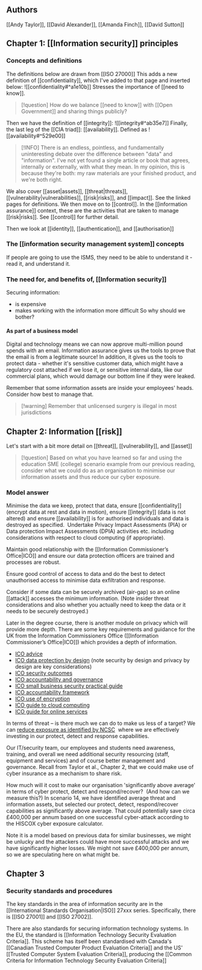 ## Authors
[[Andy Taylor]], [[David Alexander]], [[Amanda Finch]], [[David Sutton]]

## Chapter 1: [[Information security]] principles
### Concepts and definitions
The definitions below are drawn from [[ISO 27000]]
This adds a new definition of [[confidentiality]], which I've added to that page and inserted below:
![[confidentiality#^a1e10b]]
Stresses the importance of [[need to know]]. 

>[!question]
>How do we balance [[need to know]] with [[Open Government]] and sharing things publicly? 

Then we have the definition of [[integrity]]: ![[integrity#^ab35e7]]
Finally, the last leg of the [[CIA triad]]: [[availability]]. Defined as ![[availability#^529e00]]
>[!INFO]
>There is an endless, pointless, and fundamentally uninteresting debate over the difference between "data" and "information". I've not yet found a single article or book that agrees, internally or externally, with what they mean. In my opinion, this is because they're both: my raw materials are your finished product, and we're both right. 

We also cover [[asset|assets]], [[threat|threats]], [[vulnerability|vulnerabilities]], [[risk|risks]], and [[impact]]. See the linked pages for definitions. We then move on to [[control]]. In the [[information assurance]] context, these are the activities that are taken to manage [[risk|risks]]. See [[control]] for further detail.

Then we look at [[identity]], [[authentication]], and [[authorisation]]

### The [[information security management system]] concepts
If people are going to use the ISMS, they need to be able to understand it - read it, and understand it.

### The need for, and benefits of, [[Information security]]
Securing information:
- is expensive
- makes working with the information more difficult
So why should we bother?

#### As part of a business model
Digital and technology means we can now approve multi-million pound spends with an email. Information assurance gives us the tools to prove that the email is from a legitimate source! In addition, it gives us the tools to protect data - whether it's sensitive customer data, which might have a regulatory cost attached if we lose it, or sensitive internal data, like our commercial plans, which would damage our bottom line if they were leaked.

Remember that some information assets are inside your employees' heads. Consider how best to manage that.

>[!warning] Remember that unlicensed surgery is illegal in most jurisdictions



## Chapter 2: Information [[risk]]
Let's start with a bit more detail on [[threat]], [[vulnerability]], and [[asset]]

>[!question]
>Based on what you have learned so far and using the education SME (college) scenario example from our previous reading, consider what we could do as an organisation to minimise our information assets and thus reduce our cyber exposure.

### Model answer
Minimise the data we keep, protect that data, ensure [[confidentiality]] (encrypt data at rest and data in motion), ensure [[integrity]] (data is not altered) and ensure [[availability]] is for authorised individuals and data is destroyed as specified.  Undertake Privacy Impact Assessments (PIA) or Data protection Impact Assessments (DPIA) activities etc. including considerations with respect to cloud computing (if appropriate). 

Maintain good relationship with the [[Information Commissioner’s Office|ICO]] and ensure our data protection officers are trained and processes are robust. 

Ensure good control of access to data and do the best to detect unauthorised access to minimise data exfiltration and response. 

Consider if some data can be securely archived (air-gap) so an online [[attack]] accesses the minimum information. (Note insider threat considerations and also whether you actually need to keep the data or it needs to be securely destroyed.)

Later in the degree course, there is another module on privacy which will provide more depth. There are some key requirements and guidance for the UK from the Information Commissioners Office ([[Information Commissioner’s Office|ICO]]) which provides a depth of information.

- [ICO advice](https://ico.org.uk/for-organisations/guide-to-data-protection/guide-to-the-general-data-protection-regulation-gdpr/security/)
- [ICO data protection by design](https://ico.org.uk/for-organisations/guide-to-data-protection/guide-to-the-general-data-protection-regulation-gdpr/accountability-and-governance/data-protection-by-design-and-default/) (note security by design and privacy by design are key considerations)
- [ICO security outcomes](https://ico.org.uk/for-organisations/security-outcomes/)
- [ICO accountability and governance](https://ico.org.uk/for-organisations/guide-to-data-protection/guide-to-the-general-data-protection-regulation-gdpr/accountability-and-governance/)
- [ICO small business security practical guide](https://ico.org.uk/media/for-organisations/documents/1575/it_security_practical_guide.pdf)
- [ICO accountability framework](https://ico.org.uk/for-organisations/accountability-framework/)
- [ICO use of encryption](https://ico.org.uk/for-organisations/guide-to-data-protection/guide-to-the-general-data-protection-regulation-gdpr/encryption/)
- [ICO guide to cloud computing](https://ico.org.uk/media/for-organisations/documents/1540/cloud_computing_guidance_for_organisations.pdf)
- [ICO guide for online services](https://ico.org.uk/media/for-organisations/documents/1042221/protecting-personal-data-in-online-services-learning-from-the-mistakes-of-others.pdf)


In terms of threat – is there much we can do to make us less of a target? We can [reduce exposure as identified by NCSC](https://www.ncsc.gov.uk/information/reducing-your-exposure-to-cyber-attack)  where we are effectively investing in our protect, detect and response capabilities.   

Our IT/security team, our employees and students need awareness, training, and overall we need additional security resourcing (staff, equipment and services) and of course better management and governance. Recall from Taylor et al., Chapter 2, that we could make use of cyber insurance as a mechanism to share risk. 

How much will it cost to make our organisation 'significantly above average' in terms of cyber protect, detect and respond/recover?  (And how can we measure this?) In scenario 14, we have identified average threat and information assets, but selected our protect, detect, respond/recover capabilities as significantly above average. That could potentially save circa £400,000 per annum based on one successful cyber-attack according to the HISCOX cyber exposure calculator. 

Note it is a model based on previous data for similar businesses, we might be unlucky and the attackers could have more successful attacks and we have significantly higher losses. We might not save £400,000 per annum, so we are speculating here on what might be.

## Chapter 3
### Security standards and procedures
The key standards in the area of information security are in the [[International Standards Organisation|ISO]] 27xxx series. Specifically, there is [[ISO 27001]] and [[ISO 27002]].

There are also standards for securing information technology systems. In the EU, the standard is [[Information Technology Security Evaluation Criteria]]. This scheme has itself been standardised with Canada's [[Canadian Trusted Computer Product Evaluation Criteria]] and the US' [[Trusted Computer System Evaluation Criteria]], producing the [[Common Criteria for Information Technology Security Evaluation Criteria]]



